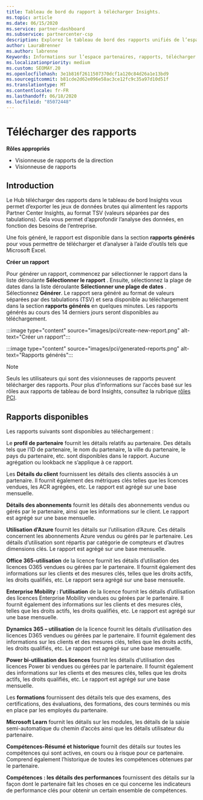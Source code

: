 ```yaml
---
title: Tableau de bord du rapport à télécharger Insights.
ms.topic: article
ms.date: 06/15/2020
ms.service: partner-dashboard
ms.subservice: partnercenter-csp
description: Explorez le tableau de bord des rapports unifiés de l’espace partenaires.
author: LauraBrenner
ms.author: labrenne
Keywords: Informations sur l’espace partenaires, rapports, télécharger des rapports
ms.localizationpriority: medium
ms.custom: SEOMAY.20
ms.openlocfilehash: 3e1b816f2611507370dcf1a120c84d26a1e13bd9
ms.sourcegitcommit: b81cde2d62e096e58ac3ce12fc9c35a97d10d51f
ms.translationtype: MT
ms.contentlocale: fr-FR
ms.lasthandoff: 06/18/2020
ms.locfileid: "85072448"
---
```

# <a name="download-reports"></a>Télécharger des rapports

**Rôles appropriés**
- Visionneuse de rapports de la direction
- Visionneuse de rapports

## <a name="introduction"></a>Introduction

Le Hub télécharger des rapports dans le tableau de bord Insights vous permet d’exporter les jeux de données brutes qui alimentent les rapports Partner Center Insights, au format TSV (valeurs séparées par des tabulations). Cela vous permet d’approfondir l’analyse des données, en fonction des besoins de l’entreprise.

Une fois généré, le rapport est disponible dans la section **rapports générés** pour vous permettre de télécharger et d’analyser à l’aide d’outils tels que Microsoft Excel.

**Créer un rapport**

Pour générer un rapport, commencez par sélectionner le rapport dans la liste déroulante **Sélectionner le rapport** . Ensuite, sélectionnez la plage de dates dans la liste déroulante **Sélectionner une plage de dates** . Sélectionnez **Générer**. Le rapport sera généré au format de valeurs séparées par des tabulations (TSV) et sera disponible au téléchargement dans la section **rapports générés** en quelques minutes. Les rapports générés au cours des 14 derniers jours seront disponibles au téléchargement.

:::image type="content" source="images/pci/create-new-report.png" alt-text="Créer un rapport":::

:::image type="content" source="images/pci/generated-reports.png" alt-text="Rapports générés":::

>[!NOTE] 
>Seuls les utilisateurs qui sont des visionneuses de rapports peuvent télécharger des rapports. Pour plus d’informations sur l’accès basé sur les rôles aux rapports de tableau de bord Insights, consultez la rubrique [rôles PCI](pci-roles.md). 

## <a name="available-reports"></a>Rapports disponibles

Les rapports suivants sont disponibles au téléchargement :

Le **profil de partenaire** fournit les détails relatifs au partenaire. Des détails tels que l’ID de partenaire, le nom du partenaire, la ville du partenaire, le pays du partenaire, etc. sont disponibles dans le rapport. Aucune agrégation ou lookback ne s’applique à ce rapport.

Les **Détails du client** fournissent les détails des clients associés à un partenaire. Il fournit également des métriques clés telles que les licences vendues, les ACR agrégées, etc. Le rapport est agrégé sur une base mensuelle.

**Détails des abonnements** fournit les détails des abonnements vendus ou gérés par le partenaire, ainsi que les informations sur le client. Le rapport est agrégé sur une base mensuelle.

**Utilisation d’Azure** fournit les détails sur l’utilisation d’Azure. Ces détails concernent les abonnements Azure vendus ou gérés par le partenaire. Les détails d’utilisation sont répartis par catégorie de compteurs et d’autres dimensions clés. Le rapport est agrégé sur une base mensuelle.

**Office 365-utilisation** de la licence fournit les détails d’utilisation des licences O365 vendues ou gérées par le partenaire. Il fournit également des informations sur les clients et des mesures clés, telles que les droits actifs, les droits qualifiés, etc. Le rapport sera agrégé sur une base mensuelle.

**Enterprise Mobility : l’utilisation** de la licence fournit les détails d’utilisation des licences Enterprise Mobility vendues ou gérées par le partenaire. Il fournit également des informations sur les clients et des mesures clés, telles que les droits actifs, les droits qualifiés, etc. Le rapport est agrégé sur une base mensuelle.

**Dynamics 365 – utilisation** de la licence fournit les détails d’utilisation des licences D365 vendues ou gérées par le partenaire. Il fournit également des informations sur les clients et des mesures clés, telles que les droits actifs, les droits qualifiés, etc. Le rapport est agrégé sur une base mensuelle.

**Power bi-utilisation des licences** fournit les détails d’utilisation des licences Power bi vendues ou gérées par le partenaire. Il fournit également des informations sur les clients et des mesures clés, telles que les droits actifs, les droits qualifiés, etc. Le rapport est agrégé sur une base mensuelle.

Les **formations** fournissent des détails tels que des examens, des certifications, des évaluations, des formations, des cours terminés ou mis en place par les employés du partenaire.

**Microsoft Learn** fournit les détails sur les modules, les détails de la saisie semi-automatique du chemin d’accès ainsi que les détails utilisateur du partenaire.

**Compétences-Résumé et historique** fournit des détails sur toutes les compétences qui sont actives, en cours ou à risque pour ce partenaire. Comprend également l’historique de toutes les compétences obtenues par le partenaire.

**Compétences : les détails des performances** fournissent des détails sur la façon dont le partenaire fait les choses en ce qui concerne les indicateurs de performance clés pour obtenir un certain ensemble de compétences.

